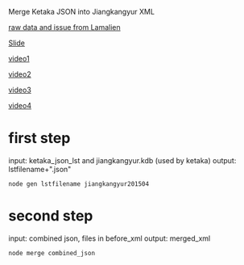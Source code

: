 Merge Ketaka JSON into Jiangkangyur XML

[raw data and issue from Lamalien](https://drive.google.com/folderview?id=0B3g92NNibDrQfmJWVHR3TUpSNFRpanRQS3RkZkp3UFBFTnV3dVpLaW55RFJXcU1rSTlkUHc&usp=sharing_eid)

[Slide](https://docs.google.com/presentation/d/1s11_T_H4JPHgV17RGpGAUmMRnmG-jSm-fu-uFuXXdlI/edit?usp=sharing)

[video1](https://www.youtube.com/watch?v=R1VN-DJf3Do)

[video2](https://www.youtube.com/watch?v=A2k74Civ9Ks)

[video3](https://www.youtube.com/watch?v=4ZvYlH5TTSk)

[video4](https://www.youtube.com/watch?v=GKCmkwuD0xc)

first step
=====
input: ketaka_json_lst and jiangkangyur.kdb (used by ketaka)
output: lstfilename+".json"

    node gen lstfilename jiangkangyur201504


second step
=====
input: combined json, files in before_xml
output: merged_xml 

    node merge combined_json
